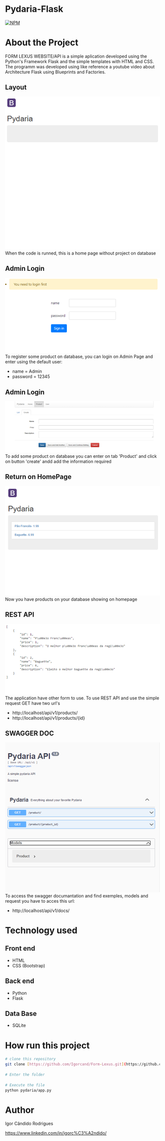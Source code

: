 # Pydaria-Flask
[![NPM](https://img.shields.io/npm/l/react)](https://github.com/Igorcand/Pydaria-Flask/blob/master/LICENSE) 

# About the Project
FORM LEXUS WEBSITE/API  is a simple aplication developed using the Python's Framework Flask and the simple templates with HTML and CSS. The programm was developed using like reference a youtube video about Architecture Flask using Blueprints and Factories.

## Layout 
![Mobile 1](https://github.com/Igorcand/Pydaria-Flask/blob/master/assets/initialpage.png) 
When the code is runned, this is a home page without project on database

## Admin Login 
![Mobile 1](https://github.com/Igorcand/Pydaria-Flask/blob/master/assets/homeadmin.png) 
To register some product on database, you can login on Admin Page and enter using the default user:
- name = Admin
- password = 12345

## Admin Login 
![Mobile 1](https://github.com/Igorcand/Pydaria-Flask/blob/master/assets/addproject.png) 
To add some product on database you can enter on tab 'Product' and click on button 'create' andd add the information required

## Return on HomePage
![Mobile 1](https://github.com/Igorcand/Pydaria-Flask/blob/master/assets/homepageproduct.png) 
Now you have products on your database showing on homepage

## REST API
![Mobile 1](https://github.com/Igorcand/Pydaria-Flask/blob/master/assets/api.png) 
The application have other form to use. To use REST API and use the simple request GET have two url's
- http://localhost/api/v1/products/
- http://localhost/api/v1/products/{id}

## SWAGGER DOC
![Mobile 1](https://github.com/Igorcand/Pydaria-Flask/blob/master/assets/docs.png) 
To access the swagger documantation and find exemples, models and request you have to acces this url:
- http://localhost/api/v1/docs/

# Technology used

## Front end
- HTML  
- CSS (Bootstrap)

## Back end
- Python
- Flask

## Data Base
- SQLite


# How run this project

```bash
# clone this repository
git clone [https://github.com/Igorcand/Form-Lexus.git](https://github.com/Igorcand/Pydaria-Flask)

# Enter the folder 

# Execute the file 
python pydaria/app.py
```


# Author

Igor Cândido Rodrigues

https://www.linkedin.com/in/igorc%C3%A2ndido/
